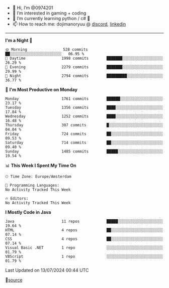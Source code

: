 - 👋 Hi, I’m @0974201
- 👀 I’m interested in gaming + coding
- 🌱 I’m currently learning python / c# 🐍
- 📫 How to reach me: dojimanoryuu @ [discord](https://discord.com "please let me know that you found me on github"), [linkedin](https://www.linkedin.com/in/sonprakiki/)  

<!---
0974201/0974201 is a ✨ special ✨ repository because its `README.md` (this file) appears on your GitHub profile.
You can click the Preview link to take a look at your changes.
--->

----
<!--START_SECTION:waka-->
**I'm a Night 🦉** 

```text
🌞 Morning                528 commits         ██░░░░░░░░░░░░░░░░░░░░░░░   06.95 % 
🌆 Daytime                1998 commits        ███████░░░░░░░░░░░░░░░░░░   26.29 % 
🌃 Evening                2279 commits        ███████░░░░░░░░░░░░░░░░░░   29.99 % 
🌙 Night                  2794 commits        █████████░░░░░░░░░░░░░░░░   36.77 % 
```
📅 **I'm Most Productive on Monday** 

```text
Monday                   1761 commits        ██████░░░░░░░░░░░░░░░░░░░   23.17 % 
Tuesday                  1356 commits        ████░░░░░░░░░░░░░░░░░░░░░   17.84 % 
Wednesday                1252 commits        ████░░░░░░░░░░░░░░░░░░░░░   16.48 % 
Thursday                 307 commits         █░░░░░░░░░░░░░░░░░░░░░░░░   04.04 % 
Friday                   724 commits         ██░░░░░░░░░░░░░░░░░░░░░░░   09.53 % 
Saturday                 714 commits         ██░░░░░░░░░░░░░░░░░░░░░░░   09.40 % 
Sunday                   1485 commits        █████░░░░░░░░░░░░░░░░░░░░   19.54 % 
```


📊 **This Week I Spent My Time On** 

```text
🕑︎ Time Zone: Europe/Amsterdam

💬 Programming Languages: 
No Activity Tracked This Week

🔥 Editors: 
No Activity Tracked This Week
```

**I Mostly Code in Java** 

```text
Java                     11 repos            █████░░░░░░░░░░░░░░░░░░░░   19.64 % 
HTML                     4 repos             ██░░░░░░░░░░░░░░░░░░░░░░░   07.14 % 
CSS                      4 repos             ██░░░░░░░░░░░░░░░░░░░░░░░   07.14 % 
Visual Basic .NET        1 repo              ░░░░░░░░░░░░░░░░░░░░░░░░░   01.79 % 
VBScript                 1 repo              ░░░░░░░░░░░░░░░░░░░░░░░░░   01.79 % 
```




 Last Updated on 13/07/2024 00:44 UTC
<!--END_SECTION:waka-->
🔗[source](https://github.com/anmol098/waka-readme-stats/)
